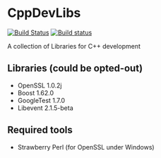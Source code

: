 # CppDevLibs

[![Build Status](https://travis-ci.org/madduci/CppDevLibs.svg?branch=master)](https://travis-ci.org/madduci/CppDevLibs)
[![Build status](https://ci.appveyor.com/api/projects/status/ro4lxs8ut64hmjfp/branch/master?svg=true)](https://ci.appveyor.com/project/madduci/cppdevlibs/branch/master)

A collection of Libraries for C++ development

## Libraries (could be opted-out)

* OpenSSL 1.0.2j
* Boost 1.62.0
* GoogleTest 1.7.0
* Libevent 2.1.5-beta

## Required tools

* Strawberry Perl (for OpenSSL under Windows)
